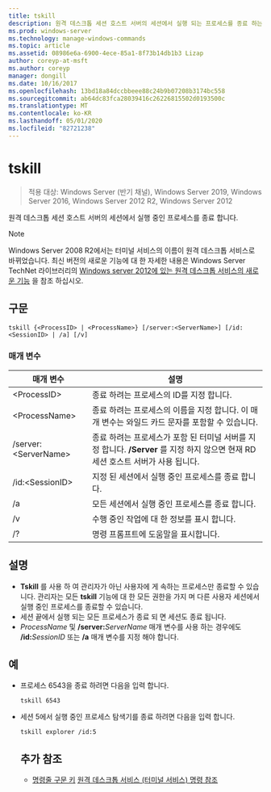 ```yaml
---
title: tskill
description: 원격 데스크톱 세션 호스트 서버의 세션에서 실행 되는 프로세스를 종료 하는 tskill에 대 한 참조 항목입니다.
ms.prod: windows-server
ms.technology: manage-windows-commands
ms.topic: article
ms.assetid: 08986e6a-6900-4ece-85a1-8f73b14db1b3 Lizap
author: coreyp-at-msft
ms.author: coreyp
manager: dongill
ms.date: 10/16/2017
ms.openlocfilehash: 13bd18a84dccbbeee88c24b9b07208b3174bc558
ms.sourcegitcommit: ab64dc83fca28039416c26226815502d0193500c
ms.translationtype: MT
ms.contentlocale: ko-KR
ms.lasthandoff: 05/01/2020
ms.locfileid: "82721238"
---
```

# <a name="tskill"></a>tskill

> 적용 대상: Windows Server (반기 채널), Windows Server 2019, Windows Server 2016, Windows Server 2012 R2, Windows Server 2012

원격 데스크톱 세션 호스트 서버의 세션에서 실행 중인 프로세스를 종료 합니다.


> [!NOTE]
> Windows Server 2008 R2에서는 터미널 서비스의 이름이 원격 데스크톱 서비스로 바뀌었습니다. 최신 버전의 새로운 기능에 대 한 자세한 내용은 Windows Server TechNet 라이브러리의 [Windows server 2012에 있는 원격 데스크톱 서비스의 새로운 기능](https://technet.microsoft.com/library/hh831527) 을 참조 하십시오.

## <a name="syntax"></a>구문
```
tskill {<ProcessID> | <ProcessName>} [/server:<ServerName>] [/id:<SessionID> | /a] [/v]
```

### <a name="parameters"></a>매개 변수

|매개 변수|설명|
|-------|--------|
|\<ProcessID>|종료 하려는 프로세스의 ID를 지정 합니다.|
|\<ProcessName>|종료 하려는 프로세스의 이름을 지정 합니다. 이 매개 변수는 와일드 카드 문자를 포함할 수 있습니다.|
|/server:\<ServerName>|종료 하려는 프로세스가 포함 된 터미널 서버를 지정 합니다. **/Server** 를 지정 하지 않으면 현재 RD 세션 호스트 서버가 사용 됩니다.|
|/id:\<SessionID>|지정 된 세션에서 실행 중인 프로세스를 종료 합니다.|
|/a|모든 세션에서 실행 중인 프로세스를 종료 합니다.|
|/v|수행 중인 작업에 대 한 정보를 표시 합니다.|
|/?|명령 프롬프트에 도움말을 표시합니다.|

## <a name="remarks"></a>설명
- **Tskill** 를 사용 하 여 관리자가 아닌 사용자에 게 속하는 프로세스만 종료할 수 있습니다. 관리자는 모든 **tskill** 기능에 대 한 모든 권한을 가지 며 다른 사용자 세션에서 실행 중인 프로세스를 종료할 수 있습니다.
- 세션 끝에서 실행 되는 모든 프로세스가 종료 되 면 세션도 종료 됩니다.
- *ProcessName* 및 **/server:**<em>ServerName</em> 매개 변수를 사용 하는 경우에도 **/id:**<em>SessionID</em> 또는 **/a** 매개 변수를 지정 해야 합니다.

## <a name="examples"></a>예
- 프로세스 6543을 종료 하려면 다음을 입력 합니다.
  ```
  tskill 6543
  ```
- 세션 5에서 실행 중인 프로세스 탐색기를 종료 하려면 다음을 입력 합니다.
  ```
  tskill explorer /id:5
  ```
  ## <a name="additional-references"></a>추가 참조
  - [명령줄 구문 키](command-line-syntax-key.md)
  [원격 데스크톱 서비스 (터미널 서비스) 명령 참조](remote-desktop-services-terminal-services-command-reference.md)
